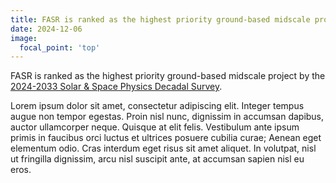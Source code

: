 ```yaml
---
title: FASR is ranked as the highest priority ground-based midscale project by the Decadal Survey
date: 2024-12-06
image:
  focal_point: 'top'
---
```


FASR is ranked as the highest priority ground-based midscale project by the [2024-2033 Solar & Space Physics Decadal Survey](https://www.nationalacademies.org/news/2024/12/investments-in-new-programs-satellite-constellations-space-weather-recommended-in-decadal-survey-for-solar-and-space-physics).

<!--more-->

Lorem ipsum dolor sit amet, consectetur adipiscing elit. Integer tempus augue non tempor egestas. Proin nisl nunc, dignissim in accumsan dapibus, auctor ullamcorper neque. Quisque at elit felis. Vestibulum ante ipsum primis in faucibus orci luctus et ultrices posuere cubilia curae; Aenean eget elementum odio. Cras interdum eget risus sit amet aliquet. In volutpat, nisl ut fringilla dignissim, arcu nisl suscipit ante, at accumsan sapien nisl eu eros.
